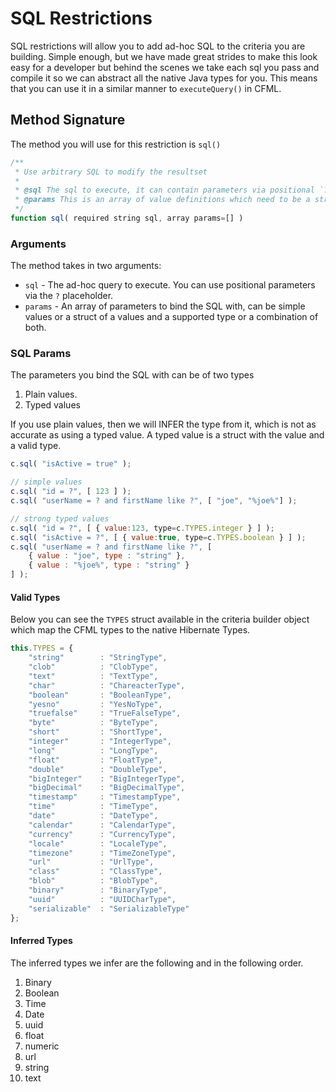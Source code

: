 # SQL Restrictions

SQL restrictions will allow you to add ad-hoc SQL to the criteria you are building.  Simple enough, but we have made great strides to make this look easy for a developer but behind the scenes we take each sql you pass and compile it so we can abstract all the native Java types for you.  This means that you can use it in a similar manner to `executeQuery()` in CFML.

## Method Signature

The method you will use for this restriction is `sql()` 

```javascript
/**
 * Use arbitrary SQL to modify the resultset
 *
 * @sql The sql to execute, it can contain parameters via positional `?` placeholders
 * @params This is an array of value definitions which need to be a struct of { value: , type: } or if the value is a simple value, we will try to infer it's type
 */
function sql( required string sql, array params=[] )
```

### Arguments

The method takes in two arguments:

* `sql` - The ad-hoc query to execute.  You can use positional parameters via the `?` placeholder.
* `params` - An array of parameters to bind the SQL with, can be simple values or a struct of a values and a supported type or a combination of both.

### SQL Params

The parameters you bind the SQL with can be of two types

1. Plain values.
2. Typed values

If you use plain values, then we will INFER the type from it, which is not as accurate as using a typed value. A typed value is a struct with the value and a valid type.

```javascript
c.sql( "isActive = true" );

// simple values
c.sql( "id = ?", [ 123 ] );
c.sql( "userName = ? and firstName like ?", [ "joe", "%joe%"] );

// strong typed values
c.sql( "id = ?", [ { value:123, type=c.TYPES.integer } ] );
c.sql( "isActive = ?", [ { value:true, type=c.TYPES.boolean } ] );
c.sql( "userName = ? and firstName like ?", [
    { value : "joe", type : "string" },
    { value : "%joe%", type : "string" }
] );
```

#### Valid Types

Below you can see the `TYPES` struct available in the criteria builder object which map the CFML types to the native Hibernate Types.

```javascript
this.TYPES = {
    "string" 		: "StringType",
    "clob"			: "ClobType",
    "text"			: "TextType",
    "char"			: "ChareacterType",
    "boolean" 		: "BooleanType",
    "yesno" 		: "YesNoType",
    "truefalse"		: "TrueFalseType",
    "byte" 			: "ByteType",
    "short" 		: "ShortType",
    "integer" 		: "IntegerType",
    "long" 			: "LongType",
    "float"			: "FloatType",
    "double" 		: "DoubleType",
    "bigInteger"	: "BigIntegerType",
    "bigDecimal"	: "BigDecimalType",
    "timestamp" 	: "TimestampType",
    "time" 			: "TimeType",
    "date" 			: "DateType",
    "calendar"		: "CalendarType",
    "currency"		: "CurrencyType",
    "locale" 		: "LocaleType",
    "timezone"		: "TimeZoneType",
    "url" 			: "UrlType",
    "class" 		: "ClassType",
    "blob" 			: "BlobType",
    "binary" 		: "BinaryType",
    "uuid" 			: "UUIDCharType",
    "serializable"	: "SerializableType"
};
```

#### Inferred Types

The inferred types we infer are the following and in the following order.

1. Binary
2. Boolean
3. Time
4. Date
5. uuid
6. float
7. numeric
8. url
9. string
10. text



